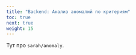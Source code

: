 ```yaml
---
title: "Backend: Анализ аномалий по критериям"
toc: true
next: true
weight: 15
---
```


Тут про `sarah/anomaly`.
